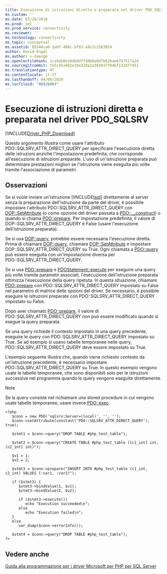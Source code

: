 ```yaml
---
title: Esecuzione di istruzioni diretta e preparata nel driver PDO_SQLSRV | Microsoft Docs
ms.custom: ''
ms.date: 03/26/2018
ms.prod: sql
ms.prod_service: connectivity
ms.reviewer: ''
ms.technology: connectivity
ms.topic: conceptual
ms.assetid: 05544ca6-1e07-486c-bf03-e8c2c25b3024
author: David-Engel
ms.author: v-daenge
ms.openlocfilehash: 1ca9ab0e2846ddff98b6a0d7b626ae6757517a2d
ms.sourcegitcommit: fe5c45a492e19a320a1a36b037704bf132dffd51
ms.translationtype: HT
ms.contentlocale: it-IT
ms.lasthandoff: 04/08/2020
ms.locfileid: "80928003"
---
```

# <a name="direct-statement-execution-and-prepared-statement-execution-in-the-pdo_sqlsrv-driver"></a>Esecuzione di istruzioni diretta e preparata nel driver PDO_SQLSRV
[!INCLUDE[Driver_PHP_Download](../../includes/driver_php_download.md)]

Questo argomento illustra come usare l'attributo PDO::SQLSRV_ATTR_DIRECT_QUERY per specificare l'esecuzione diretta delle istruzioni anziché l'impostazione predefinita, che corrisponde all'esecuzione di istruzioni preparate. L'uso di un'istruzione preparata può determinare prestazioni migliori se l'istruzione viene eseguita più volte tramite l'associazione di parametri.  
  
## <a name="remarks"></a>Osservazioni  
Se si vuole inviare un'istruzione [!INCLUDE[tsql](../../includes/tsql-md.md)] direttamente al server senza la preparazione dell'istruzione da parte del driver, è possibile impostare l'attributo PDO::SQLSRV_ATTR_DIRECT_QUERY con [DOP::SetAttribute](../../connect/php/pdo-setattribute.md) (o come opzione del driver passata a [PDO::__construct](../../connect/php/pdo-construct.md)) o quando si chiama [PDO::prepare](../../connect/php/pdo-prepare.md). Per impostazione predefinita, il valore di DOP::SQLSRV_ATTR_DIRECT_QUERY è False (usare l'esecuzione dell'istruzione preparata).  
  
Se si usa [DOP::query](../../connect/php/pdo-query.md), potrebbe essere necessaria l'esecuzione diretta. Prima di chiamare [DOP::query](../../connect/php/pdo-query.md), chiamare [DOP::SetAttribute](../../connect/php/pdo-setattribute.md) e impostare DOP::SQLSRV_ATTR_DIRECT_QUERY su True.  Ogni chiamata a [PDO::query](../../connect/php/pdo-query.md) può essere eseguita con un'impostazione diversa per PDO::SQLSRV_ATTR_DIRECT_QUERY.  
  
Se si usa [PDO::prepare](../../connect/php/pdo-prepare.md) e [PDOStatement::execute](../../connect/php/pdostatement-execute.md) per eseguire una query più volte tramite parametri associati, l'esecuzione dell'istruzione preparata ottimizza l'esecuzione della query ripetuta.  In questa situazione, chiamare [PDO::prepare](../../connect/php/pdo-prepare.md) con PDO::SQLSRV_ATTR_DIRECT_QUERY impostato su False nel parametro di matrice delle opzioni del driver. Se necessario, è possibile eseguire le istruzioni preparate con PDO::SQLSRV_ATTR_DIRECT_QUERY impostato su False.  
  
Dopo aver chiamato [PDO::prepare](../../connect/php/pdo-prepare.md), il valore di PDO::SQLSRV_ATTR_DIRECT_QUERY non può essere modificato quando si esegue la query preparata.  
  
Se una query richiede il contesto impostato in una query precedente, eseguire le query con PDO::SQLSRV_ATTR_DIRECT_QUERY impostato su True. Se ad esempio si usano tabelle temporanee nelle query, PDO::SQLSRV_ATTR_DIRECT_QUERY deve essere impostato su True.  
  
L'esempio seguente illustra che, quando viene richiesto contesto da un'istruzione precedente, è necessario impostare PDO::SQLSRV_ATTR_DIRECT_QUERY su True. In questo esempio vengono usate le tabelle temporanee, che sono disponibili solo per le istruzioni successive nel programma quando le query vengono eseguite direttamente.  
  
> [!NOTE]
> Se la query consiste nel richiamare una stored procedure in cui vengono usate tabelle temporanee, usare invece [PDO::exec](../../connect/php/pdo-exec.md).

```  
<?php  
   $conn = new PDO('sqlsrv:Server=(local)', '', '');  
   $conn->setAttribute(constant('PDO::SQLSRV_ATTR_DIRECT_QUERY'), true);  
  
   $stmt1 = $conn->query("DROP TABLE #php_test_table");  
  
   $stmt2 = $conn->query("CREATE TABLE #php_test_table ([c1_int] int, [c2_int] int)");  
  
   $v1 = 1;  
   $v2 = 2;  
  
   $stmt3 = $conn->prepare("INSERT INTO #php_test_table (c1_int, c2_int) VALUES (:var1, :var2)");  
  
   if ($stmt3) {  
      $stmt3->bindValue(1, $v1);  
      $stmt3->bindValue(2, $v2);  
  
      if ($stmt3->execute())  
         echo "Execution succeeded\n";       
      else  
         echo "Execution failed\n";  
   }  
   else  
      var_dump($conn->errorInfo());  
  
   $stmt4 = $conn->query("DROP TABLE #php_test_table");  
?>  
```  
  
## <a name="see-also"></a>Vedere anche  
[Guida alla programmazione per i driver Microsoft per PHP per SQL Server](../../connect/php/programming-guide-for-php-sql-driver.md)
  
